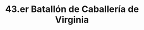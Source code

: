 ﻿---
title: " 43.er Batallón de Caballería de Virginia"
permalink: periodes_468.html
layout: periode
dataInici: 1863-06-10
dataFi: 1865-04-21
sidebar: periodes
pares:
  - id: 321
    title: "Guerra de Secesión Americana"
    dataInici: "(1861-04-12)"
    dataFi: "(1865-04-09)"

fills:
jocsPrincipals:
  - title: "Mosby's Raiders"
    bggId: 1669

jocsEscenaris:
jocsEpoca:
jocsEpocaEscenaris:
---

